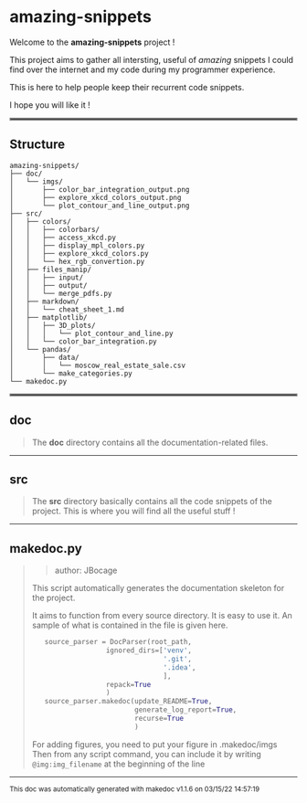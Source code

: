 # amazing-snippets

Welcome to the **amazing-snippets** project !

This project aims to gather all intersting, useful of _amazing_ snippets I could  find 
over the internet and my code during my programmer experience.

This is here to help people keep their recurrent code snippets. 

I hope you will like it !
<hr style="border:2px solid gray"> </hr>

## Structure 
```
amazing-snippets/
├── doc/
│   └── imgs/
│       ├── color_bar_integration_output.png
│       ├── explore_xkcd_colors_output.png
│       └── plot_contour_and_line_output.png
├── src/
│   ├── colors/
│   │   ├── colorbars/
│   │   ├── access_xkcd.py
│   │   ├── display_mpl_colors.py
│   │   ├── explore_xkcd_colors.py
│   │   └── hex_rgb_convertion.py
│   ├── files_manip/
│   │   ├── input/
│   │   ├── output/
│   │   └── merge_pdfs.py
│   ├── markdown/
│   │   └── cheat_sheet_1.md
│   ├── matplotlib/
│   │   ├── 3D_plots/
│   │   │   └── plot_contour_and_line.py
│   │   └── color_bar_integration.py
│   └── pandas/
│       ├── data/
│       │   └── moscow_real_estate_sale.csv
│       └── make_categories.py
└── makedoc.py
```

<hr style="border:2px solid gray"> </hr>

## doc
>
>The **doc** directory contains all the documentation-related files.
---
## src
>
>The **src** directory basically contains all the code snippets of the project. This is where you will find all the useful stuff !
---
## makedoc.py
>> author: JBocage
>
>This script automatically generates the documentation skeleton for the project.
>
>It aims to function from every source directory. It is easy to use it. An sample of what is contained in the file is given here.
>
>```python
>    source_parser = DocParser(root_path,
>                   ignored_dirs=['venv',
>                                 '.git',
>                                 '.idea',
>                                 ],
>                   repack=True
>                   )
>    source_parser.makedoc(update_README=True,
>                          generate_log_report=True,
>                          recurse=True
>                          )
>```
>
>For adding figures, you need to put your figure in .makedoc/imgs
>Then from any script command, you can include it by writing `@img:img_filename` at the beginning of the line

---




<sub>This doc was automatically generated with makedoc v1.1.6 on  03/15/22 14:57:19 
